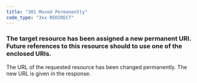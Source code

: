```yaml
---
title: "301 Moved Permanently"
code_type: "3xx REDIRECT"
---
```


### The target resource has been assigned a new permanent URI. Future references to this resource should to use one of the enclosed URIs.

The URL of the requested resource has been changed permanently. The new URL
is given in the response.
